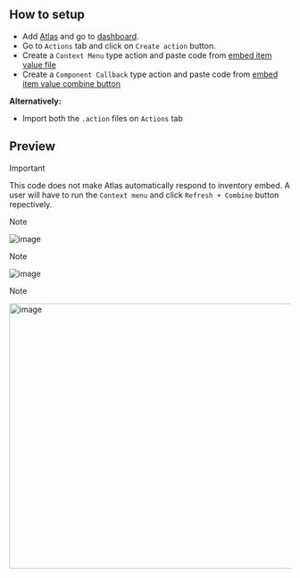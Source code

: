 ## How to setup
- Add [Atlas](https://discord.com/oauth2/authorize?client_id=338222603829510164&scope=bot+applications.commands&permissions=2117463294&state=eyJhbGciOiJIUzI1NiIsInR5cCI6IkpXVCJ9.eyJ0byI6Ii9hZGRlZCIsImlhdCI6MTcxNjA1NTExNSwiYXVkIjoic3RhdGUifQ.OwierjetsfDAqvTU7vRVvosXsBHSRXx3QoOdW7vZWnw&response_type=code&redirect_uri=https%3A%2F%2Fatlas.bot%2Fapi%2Foauth2%2Fcallback) and go to [dashboard](https://atlas.bot/guilds).
- Go to `Actions` tab and click on `Create action` button.
- Create a `Context Menu` type action and paste code from [embed item value file](https://github.com/Krekensis/atlas-tags/blob/main/embed%20item%20value/embed%20item%20value)
- Create a `Component Callback` type action and paste code from [embed item value combine button](https://github.com/Krekensis/atlas-tags/blob/main/embed%20item%20value/embed%20item%20value%20combine%20button)

**Alternatively:**
- Import both the `.action` files on `Actions` tab
## Preview
> [!IMPORTANT]
> This code does not make Atlas automatically respond to inventory embed.
> A user will have to run the `Context menu` and click `Refresh + Combine` button repectively.

> [!NOTE]
> ![image](https://i.imgur.com/UraTGif.png?size=500)

> [!NOTE]
> ![image](https://i.imgur.com/B9jrfSt.png?size=500)

> [!NOTE]
> <img width="584" height="475" alt="image" src="https://github.com/user-attachments/assets/daf5fd83-26b8-4f33-bdf6-990a14c39587" />

